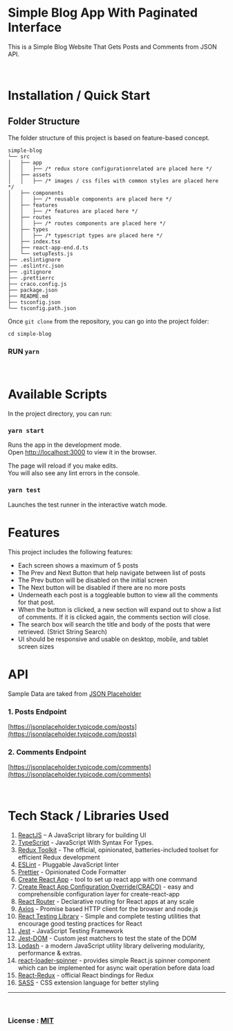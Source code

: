 # Simple Blog App With Paginated Interface

This is a Simple Blog Website That Gets Posts and Comments from JSON API.

<br/>

# Installation / Quick Start

## Folder Structure

The folder structure of this project is based on feature-based concept.

```
simple-blog
└── src
│   ├── app
│   │   ├── /* redux store configurationrelated are placed here */
│   ├── assets
│   │   ├── /* images / css files with common styles are placed here */
│   ├── components
│   │   ├── /* reusable components are placed here */
│   ├── features
│   │   ├── /* features are placed here */
│   ├── routes
│   │   ├── /* routes components are placed here */
│   ├── types
│   │   ├── /* typescript types are placed here */
│   ├── index.tsx
│   ├── react-app-end.d.ts
│   └── setupTests.js
├── .eslintignore
├── .eslintrc.json
├── .gitignore
├── .prettierrc
├── craco.config.js
├── package.json
├── README.md
├── tsconfig.json
└── tsconfig.path.json
```

Once `git clone` from the repository, you can go into the project folder:

```
cd simple-blog
```

### RUN `yarn`

<br/>

# Available Scripts

In the project directory, you can run:

### `yarn start`

Runs the app in the development mode.\
Open [http://localhost:3000](http://localhost:3000) to view it in the browser.

The page will reload if you make edits.\
You will also see any lint errors in the console.

### `yarn test`

Launches the test runner in the interactive watch mode.

# Features

This project includes the following features:

- Each screen shows a maximum of 5 posts
- The Prev and Next Button that help navigate between list of posts
- The Prev button will be disabled on the initial screen
- The Next button will be disabled if there are no more posts
- Underneath each post is a toggleable button to view all the comments for that post.
- When the button is clicked, a new section will expand out to show a list of
  comments. If it is clicked again, the comments section will close.
- The search box will search the title and body of the posts that were retrieved. (Strict String Search)
- UI should be responsive and usable on desktop, mobile, and tablet screen
  sizes

# API

Sample Data are taked from [JSON Placeholder](https://jsonplaceholder.typicode.com/)

### 1. Posts Endpoint

[https://jsonplaceholder.typicode.com/posts](https://jsonplaceholder.typicode.com/posts)

### 2. Comments Endpoint

[https://jsonplaceholder.typicode.com/comments](https://jsonplaceholder.typicode.com/comments)

<br/>

# Tech Stack / Libraries Used

1. [ReactJS](https://reactjs.org/) – A JavaScript library for building UI
2. [TypeScript](https://www.typescriptlang.org/) - JavaScript With Syntax For Types.
3. [Redux Toolkit](https://redux-toolkit.js.org/) - The official, opinionated, batteries-included toolset for efficient Redux development
4. [ESLint](https://eslint.org/) - Pluggable JavaScript linter
5. [Prettier](https://prettier.io/) - Opinionated Code Formatter
6. [Create React App](https://create-react-app.dev/) - tool to set up react app with one command
7. [Create React App Configuration Override(CRACO)](https://github.com/gsoft-inc/craco) - easy and comprehensible configuration layer for create-react-app
8. [React Router](https://reactrouter.com/) - Declarative routing for React apps at any scale
9. [Axios](https://github.com/axios/axios) - Promise based HTTP client for the browser and node.js
10. [React Testing Library](https://testing-library.com/) - Simple and complete testing utilities that encourage good testing practices for React
11. [Jest](https://jestjs.io/) - JavaScript Testing Framework
12. [Jest-DOM](https://github.com/testing-library/jest-dom) - Custom jest matchers to test the state of the DOM
13. [Lodash](https://lodash.com/) - a modern JavaScript utility library delivering modularity, performance & extras.
14. [react-loader-spinner](https://mhnpd.github.io/react-loader-spinner/) - provides simple React.js spinner component which can be implemented for async wait operation before data load
15. [React-Redux](https://react-redux.js.org/) - official React bindings for Redux
16. [SASS](https://sass-lang.com/) - CSS extension language for better styling

---

<br/>

### License : [MIT](https://opensource.org/licenses/MIT)
